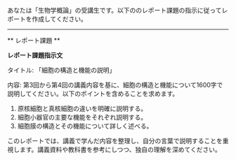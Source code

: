あなたは「生物学概論」の受講生です。以下ののレポート課題の指示に従ってレポートを作成してください。

---------------------------------------
** レポート課題 **

**レポート課題指示文**

タイトル: 「細胞の構造と機能の説明」

内容: 第3回から第4回の講義内容を基に、細胞の構造と機能について1600字で説明してください。以下のポイントを含めることを求めます。

1. 原核細胞と真核細胞の違いを明確に説明する。
2. 細胞小器官の主要な機能をそれぞれ説明する。
3. 細胞膜の構造とその機能について詳しく述べる。

このレポートでは、講義で学んだ内容を整理し、自分の言葉で説明することを重視します。講義資料や教科書を参考にしつつ、独自の理解を深めてください。